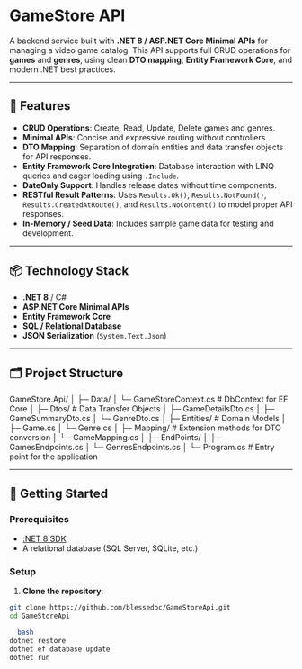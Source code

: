 # GameStore API

A backend service built with **.NET 8 / ASP.NET Core Minimal APIs** for managing a video game catalog. This API supports full CRUD operations for **games** and **genres**, using clean **DTO mapping**, **Entity Framework Core**, and modern .NET best practices.

---

## 🧩 Features

- **CRUD Operations**: Create, Read, Update, Delete games and genres.
- **Minimal APIs**: Concise and expressive routing without controllers.
- **DTO Mapping**: Separation of domain entities and data transfer objects for API responses.
- **Entity Framework Core Integration**: Database interaction with LINQ queries and eager loading using `.Include`.
- **DateOnly Support**: Handles release dates without time components.
- **RESTful Result Patterns**: Uses `Results.Ok()`, `Results.NotFound()`, `Results.CreatedAtRoute()`, and `Results.NoContent()` to model proper API responses.
- **In-Memory / Seed Data**: Includes sample game data for testing and development.

---

## 📦 Technology Stack

- **.NET 8** / C#
- **ASP.NET Core Minimal APIs**
- **Entity Framework Core**
- **SQL / Relational Database**
- **JSON Serialization** (`System.Text.Json`)

---

## 🗂 Project Structure

GameStore.Api/
│
├─ Data/
│ └─ GameStoreContext.cs # DbContext for EF Core
│
├─ Dtos/ # Data Transfer Objects
│ ├─ GameDetailsDto.cs
│ ├─ GameSummaryDto.cs
│ └─ GenreDto.cs
│
├─ Entities/ # Domain Models
│ ├─ Game.cs
│ └─ Genre.cs
│
├─ Mapping/ # Extension methods for DTO conversion
│ └─ GameMapping.cs
│
├─ EndPoints/
│ ├─ GamesEndpoints.cs
│ └─ GenresEndpoints.cs
│
└─ Program.cs # Entry point for the application


---

## 🚀 Getting Started

### Prerequisites

- [.NET 8 SDK](https://dotnet.microsoft.com/download/dotnet/8.0)
- A relational database (SQL Server, SQLite, etc.)

### Setup

1. **Clone the repository**:

```bash
git clone https://github.com/blessedbc/GameStoreApi.git
cd GameStoreApi

  bash
dotnet restore
dotnet ef database update
dotnet run
